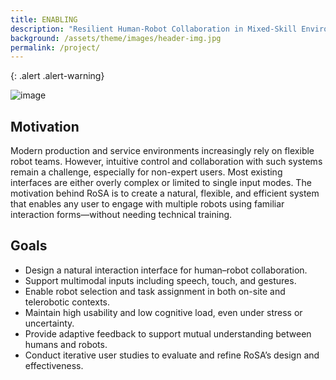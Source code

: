 ```yaml
---
title: ENABLING
description: "Resilient Human-Robot Collaboration in Mixed-Skill Environments"
background: /assets/theme/images/header-img.jpg
permalink: /project/
---
```


{: .alert .alert-warning}
 
![image](/enabling/assets/theme/images/project_img.jpg)

## Motivation
Modern production and service environments increasingly rely on flexible robot teams. However, intuitive control and collaboration with such systems remain a challenge, especially for non-expert users. Most existing interfaces are either overly complex or limited to single input modes. The motivation behind RoSA is to create a natural, flexible, and efficient system that enables any user to engage with multiple robots using familiar interaction forms—without needing technical training.

## Goals

- Design a natural interaction interface for human–robot collaboration.
- Support multimodal inputs including speech, touch, and gestures.
- Enable robot selection and task assignment in both on-site and telerobotic contexts.
- Maintain high usability and low cognitive load, even under stress or uncertainty.
- Provide adaptive feedback to support mutual understanding between humans and robots.
- Conduct iterative user studies to evaluate and refine RoSA’s design and effectiveness.

 
<!-- ![image](/enabling/assets/theme/images/eu_kofinanziert380x55.jpg) -->
